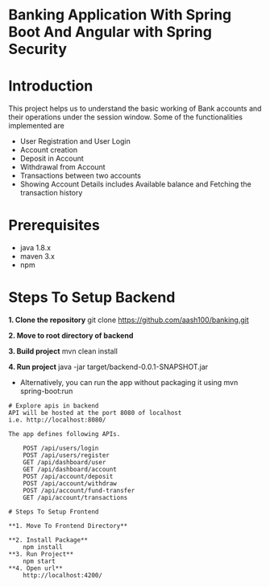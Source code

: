 # Banking Application With Spring Boot And Angular with Spring Security

# Introduction

This project helps us to understand the basic working of Bank accounts and their operations under the session window. Some of the functionalities implemented are
- User Registration and User Login
- Account creation
- Deposit in Account
- Withdrawal from Account
- Transactions between two accounts
- Showing Account Details includes Available balance and Fetching the transaction history

# Prerequisites
- java 1.8.x
- maven 3.x
- npm

# Steps To Setup Backend

**1. Clone the repository**
    git clone https://github.com/aash100/banking.git

**2. Move to root directory of backend**

**3. Build project**
    mvn clean install

**4. Run project** 
    java -jar target/backend-0.0.1-SNAPSHOT.jar
-   Alternatively, you can run the app without packaging it using 
    mvn spring-boot:run
```
# Explore apis in backend
API will be hosted at the port 8080 of localhost
i.e. http://localhost:8080/

The app defines following APIs. 
 
    POST /api/users/login   
    POST /api/users/register
    GET /api/dashboard/user
    GET /api/dashboard/account
    POST /api/account/deposit
    POST /api/account/withdraw
    POST /api/account/fund-transfer
    GET /api/account/transactions   

# Steps To Setup Frontend

**1. Move To Frontend Directory**

**2. Install Package**
    npm install
**3. Run Project**
    npm start
**4. Open url**
    http://localhost:4200/
